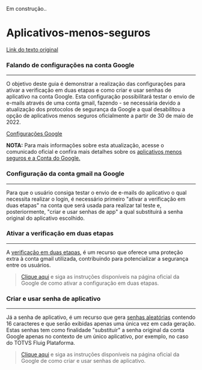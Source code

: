 Em construção..

# Aplicativos-menos-seguros


[Link do texto original](https://tdn.totvs.com/x/2O_GKQ)

### Falando de configurações na conta Google
***

O objetivo deste guia é demonstrar a realização das configurações para ativar a verificação em duas etapas e como criar e usar senhas de aplicativo na conta Google. Esta configuração possibilitará testar o envio de e-mails através de uma conta gmail, fazendo - se necessária devido a atualização dos protocolos de segurança da Google a qual desabilitou a opção de aplicativos menos seguros oficialmente a partir de 30 de maio de 2022.

[Configurações Google](https://github.com/JessicaTechWriter/Aplicativos-menos-seguros/blob/main/Seguran%C3%A7a%20Google.JPG)

**NOTA:** Para mais informações sobre esta atualização, acesse o comunicado oficial e confira mais detalhes sobre os [aplicativos menos seguros e a Conta do Google.](https://support.google.com/accounts/answer/6010255)


### Configuração da conta gmail na Google
***

Para que o usuário consiga testar o envio de e-mails do aplicativo o qual necessita realizar o login, é necessário primeiro "ativar a verificação em duas etapas" na conta que será usada para realizar tal teste e, posteriormente, "criar e usar senhas de app" a qual substituirá a senha original do aplicativo escolhido.

### Ativar a verificação em duas etapas
***

A [verificação em duas etapas](https://tdn.totvs.com/download/attachments/696709080/Verifica%C3%A7%C3%A3o%20em%20duas%20etapas.png?version=1&modificationDate=1656971462587&api=v2), é um recurso que oferece uma proteção extra à conta gmail utilizada, contribuindo para potencializar a segurança entre os usuários.

>[Clique aqui](https://support.google.com/accounts/answer/185839?hl=pt-BR&co=GENIE.Platform%3DDesktop) e siga as instruções disponíveis na página oficial da Google de como ativar a configuração em duas etapas.

### Criar e usar senha de aplicativo
***

Já a senha de aplicativo, é um recurso que gera [senhas aleatórias](https://tdn.totvs.com/download/attachments/696709080/senhaappgerada.png?version=1&modificationDate=1656971351497&api=v2) contendo 16 caracteres e que serão exibidas apenas uma única vez em cada geração. Estas senhas tem como finalidade "substituir" a senha original da conta Google apenas no contexto de um único aplicativo, por exemplo, no caso do TOTVS Fluig Plataforma.

>[Clique aqui](https://support.google.com/accounts/answer/185833?hl=pt-BR#zippy=) e siga as instruções disponíveis na página oficial da Google de como criar e usar senhas de aplicativo.
